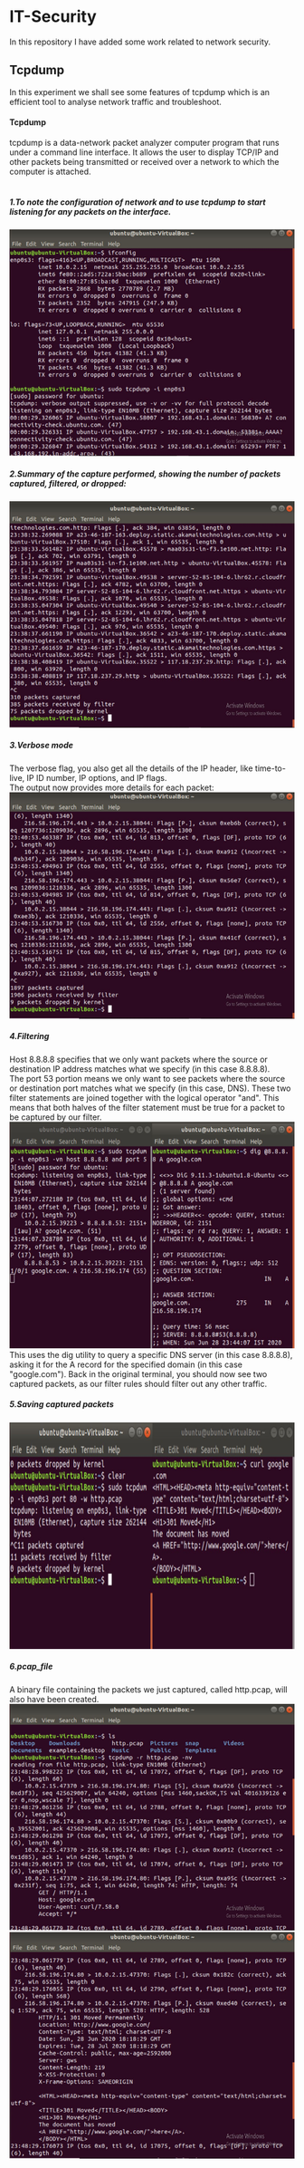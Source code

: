 # IT-Security

In this repository I have added some work related to network security.

## Tcpdump

In this experiment we shall see some features of tcpdump which is an efficient tool to analyse network traffic and troubleshoot.

#### Tcpdump <br>
<t> tcpdump is a data-network packet analyzer computer program that runs under a command line interface. It allows the user to display TCP/IP and other packets being transmitted or received over a network to which the computer is attached.
<br>
  <br>
  
##### 1.To note the configuration of network and to use tcpdump to start listening for any packets on the interface.
<img src="tcpdump/images/ifconfig.JPG" width="800" height="400"><br>
##### 2.Summary of the capture performed, showing the number of packets captured, filtered, or dropped:
<img src="tcpdump/images/packets.JPG" width="800" height="400"><br>
##### 3.Verbose mode<br>
The verbose flag, you also get all the details of the IP header, like time-to-live, IP ID number, IP options, and IP flags.<br>
The output now provides more details for each packet:<br>
<img src="tcpdump/images/verbose_mode.JPG" width="800" height="400"><br>
##### 4.Filtering<br>
Host 8.8.8.8 specifies that we only want packets where the source or destination IP address matches what we specify (in this case 8.8.8.8).<br>
The port 53 portion means we only want to see packets where the source or destination port matches what we specify (in this case, DNS). These two filter statements are joined together with the logical operator "and". This means that both halves of the filter statement must be true for a packet to be captured by our filter.<br>
<img src="tcpdump/images/filtering.JPG" width="800" height="400"><br>
This uses the dig utility to query a specific DNS server (in this case 8.8.8.8), asking it for the A record for the specified domain (in this case "google.com").
Back in the original terminal, you should now see two captured packets, as our filter rules should filter out any other traffic.<br>
##### 5.Saving captured packets
<img src="tcpdump/images/saving_pcap.JPG" width="800" height="400"><br>
##### 6.pcap_file<br>
A binary file containing the packets we just captured, called http.pcap, will also have been created.<br>
<img src="tcpdump/images/http_pcap.JPG" width="800" height="400"><br>
<img src="tcpdump/images/http_pcap_1.JPG" width="800" height="400"><br>
